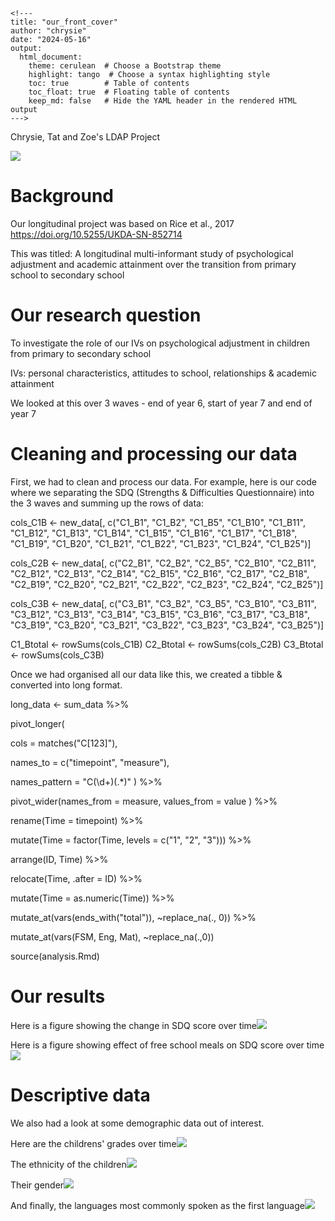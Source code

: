 ```{=html}
<!---
title: "our_front_cover"
author: "chrysie"
date: "2024-05-16"
output:
  html_document:
    theme: cerulean  # Choose a Bootstrap theme
    highlight: tango  # Choose a syntax highlighting style
    toc: true        # Table of contents
    toc_float: true  # Floating table of contents
    keep_md: false   # Hide the YAML header in the rendered HTML output
--->
```
Chrysie, Tat and Zoe's LDAP Project

<img src="https://media1.tenor.com/m/rtY9m7EokSYAAAAC/cat-loading.gif"/>

# Background

Our longitudinal project was based on Rice et al., 2017 <https://doi.org/10.5255/UKDA-SN-852714>

This was titled: A longitudinal multi-informant study of psychological adjustment and academic attainment over the transition from primary school to secondary school

# Our research question

To investigate the role of our IVs on psychological adjustment in children from primary to secondary school

IVs: personal characteristics, attitudes to school, relationships & academic attainment

We looked at this over 3 waves - end of year 6, start of year 7 and end of year 7

# Cleaning and processing our data

First, we had to clean and process our data. For example, here is our code where we separating the SDQ (Strengths & Difficulties Questionnaire) into the 3 waves and summing up the rows of data:

cols_C1B \<- new_data[, c("C1_B1", "C1_B2", "C1_B5", "C1_B10", "C1_B11", "C1_B12", "C1_B13", "C1_B14", "C1_B15", "C1_B16", "C1_B17", "C1_B18", "C1_B19", "C1_B20", "C1_B21", "C1_B22", "C1_B23", "C1_B24", "C1_B25")]

cols_C2B \<- new_data[, c("C2_B1", "C2_B2", "C2_B5", "C2_B10", "C2_B11", "C2_B12", "C2_B13", "C2_B14", "C2_B15", "C2_B16", "C2_B17", "C2_B18", "C2_B19", "C2_B20", "C2_B21", "C2_B22", "C2_B23", "C2_B24", "C2_B25")]

cols_C3B \<- new_data[, c("C3_B1", "C3_B2", "C3_B5", "C3_B10", "C3_B11", "C3_B12", "C3_B13", "C3_B14", "C3_B15", "C3_B16", "C3_B17", "C3_B18", "C3_B19", "C3_B20", "C3_B21", "C3_B22", "C3_B23", "C3_B24", "C3_B25")]

C1_Btotal \<- rowSums(cols_C1B) C2_Btotal \<- rowSums(cols_C2B) C3_Btotal \<- rowSums(cols_C3B)

Once we had organised all our data like this, we created a tibble & converted into long format.

long_data \<- sum_data %\>%

pivot_longer(

cols = matches("C[123]"),

names_to = c("timepoint", "measure"),

names_pattern = "C(\\d+)(.\*)" ) %\>%

pivot_wider(names_from = measure, values_from = value ) %\>%

rename(Time = timepoint) %\>%

mutate(Time = factor(Time, levels = c("1", "2", "3"))) %\>%

arrange(ID, Time) %\>%

relocate(Time, .after = ID) %\>%

mutate(Time = as.numeric(Time)) %\>%

mutate_at(vars(ends_with("total")), \~replace_na(., 0)) %\>%

mutate_at(vars(FSM, Eng, Mat), \~replace_na(.,0))

source(analysis.Rmd)

# Our results

Here is a figure showing the change in SDQ score over time![](output/base_mod_fig.jpg)

Here is a figure showing effect of free school meals on SDQ score over time![](output/fsm_mod_fig.jpg)

# Descriptive data

We also had a look at some demographic data out of interest.

Here are the childrens' grades over time![](output/gradegraph.png)

The ethnicity of the children![](output/ethnicitygraph.png)

Their gender![](output/gendergraph.png)

And finally, the languages most commonly spoken as the first language![](output/languages_wordcloud.png)
